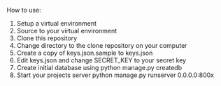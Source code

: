 How to use:

1. Setup a virtual environment
2. Source to your virtual environment
3. Clone this repository
4. Change directory to the clone repository on your computer
5. Create a copy of keys.json.sample to keys.json
6. Edit keys.json and change SECRET_KEY to your secret key
7. Create initial database using python manage.py createdb
8. Start your projects server python manage.py runserver 0.0.0.0:800x
